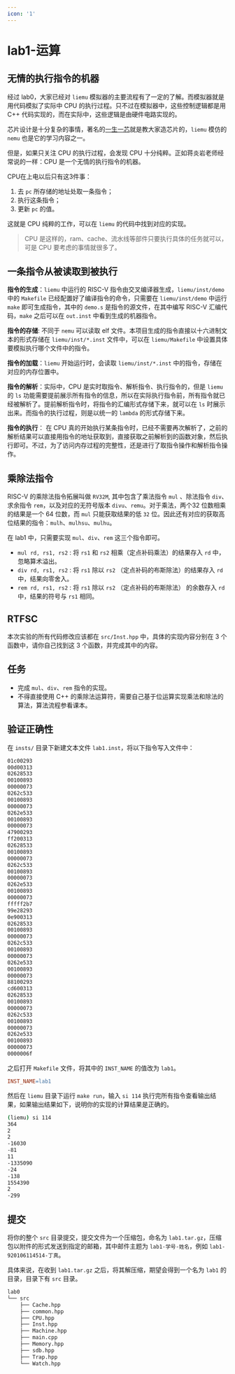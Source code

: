 ```yaml
---
icon: '1'
---
```


# lab1-运算

## 无情的执行指令的机器

经过 lab0，大家已经对 `liemu` 模拟器的主要流程有了一定的了解。而模拟器就是用代码模拟了实际中 CPU 的执行过程。只不过在模拟器中，这些控制逻辑都是用 C++ 代码实现的，而在实际中，这些逻辑是由硬件电路实现的。

芯片设计是十分复杂的事情，著名的[一生一芯](https://ysyx.oscc.cc/)就是教大家造芯片的，`liemu` 模仿的 `nemu` 也是它的学习内容之一。

但是，如果只关注 CPU 的执行过程，会发现 CPU 十分纯粹。正如蒋炎岩老师经常说的一样：CPU 是一个无情的执行指令的机器。

CPU在上电以后只有这3件事：

1. 去 `pc` 所存储的地址处取一条指令；
2. 执行这条指令；
3. 更新 `pc` 的值。

这就是 CPU 纯粹的工作，可以在 `liemu` 的代码中找到对应的实现。

> CPU 是这样的，ram、cache、流水线等部件只要执行具体的任务就可以，可是 CPU 要考虑的事情就很多了。

## 一条指令从被读取到被执行

**指令的生成**：`liemu` 中运行的 RISC-V 指令由交叉编译器生成，`liemu/inst/demo` 中的 `Makefile` 已经配置好了编译指令的命令，只需要在 `liemu/inst/demo` 中运行 `make` 即可生成指令，其中的 `demo.s` 是指令的源文件，在其中编写 RISC-V 汇编代码，`make` 之后可以在 `out.inst` 中看到生成的机器指令。

**指令的存储**: 不同于 `nemu` 可以读取 elf 文件。本项目生成的指令直接以十六进制文本的形式存储在 `liemu/inst/*.inst` 文件中，可以在 `liemu/Makefile` 中设置具体要模拟执行哪个文件中的指令。

**指令的加载**：`liemu` 开始运行时，会读取 `liemu/inst/*.inst` 中的指令，存储在对应的内存位置中。

**指令的解析**：实际中，CPU 是实时取指令、解析指令、执行指令的，但是 `liemu` 的 `ls` 功能需要提前展示所有指令的信息，所以在实际执行指令前，所有指令就已经被解析了。提前解析指令时，将指令的汇编形式存储下来，就可以在 `ls` 时展示出来。而指令的执行过程，则是以统一的 `lambda` 的形式存储下来。

**指令的执行**： 在 CPU 真的开始执行某条指令时，已经不需要再次解析了，之前的解析结果可以直接用指令的地址获取到，直接获取之前解析到的函数对象，然后执行即可。不过，为了访问内存过程的完整性，还是进行了取指令操作和解析指令操作。

## 乘除法指令

RISC-V 的乘除法指令拓展叫做 `RV32M`, 其中包含了乘法指令 `mul` 、除法指令 `div`、求余指令 `rem`，以及对应的无符号版本 `divu`、`remu`。对于乘法，两个32 位数相乘的结果是一个 64 位数，而 `mul` 只能获取结果的低 `32` 位。因此还有对应的获取高位结果的指令：`mulh`、`mulhsu`、`mulhu`。

在 lab1 中，只需要实现 `mul`、`div`、`rem` 这三个指令即可。

- `mul rd, rs1, rs2` : 将 `rs1` 和 `rs2` 相乘（定点补码乘法）的结果存入 `rd` 中， 忽略算术溢出。
- `div rd, rs1, rs2` : 将 `rs1` 除以 `rs2` （定点补码的布斯除法）的结果存入 `rd` 中，结果向零舍入。
- `rem rd, rs1, rs2` : 将 `rs1` 除以 `rs2` （定点补码的布斯除法） 的余数存入 `rd` 中，结果的符号与 `rs1` 相同。

## RTFSC

本次实验的所有代码修改应该都在 `src/Inst.hpp` 中，具体的实现内容分别在 3 个函数中，请你自己找到这 3 个函数，并完成其中的内容。

## 任务

- 完成 `mul`、`div`、`rem` 指令的实现。
- 不得直接使用 C++ 的乘除法运算符，需要自己基于位运算实现乘法和除法的算法，算法流程参看课本。

## 验证正确性

在 `insts/` 目录下新建文本文件 `lab1.inst`，将以下指令写入文件中：

```bash
01c00293
00d00313
02628533
00100893
00000073
0262c533
00100893
00000073
0262e533
00100893
00000073
47900293
ff200313
02628533
00100893
00000073
0262c533
00100893
00000073
0262e533
00100893
00000073
fffff2b7
99e28293
0e900313
02628533
00100893
00000073
0262c533
00100893
00000073
0262e533
00100893
00000073
88100293
cd600313
02628533
00100893
00000073
0262c533
00100893
00000073
0262e533
00100893
00000073
0000006f
```

之后打开 `Makefile` 文件，将其中的 `INST_NAME` 的值改为 `lab1`。

```makefile
INST_NAME=lab1
```

然后在 `liemu` 目录下运行 `make run`，输入 `si 114` 执行完所有指令查看输出结果，如果输出结果如下，说明你的实现的计算结果是正确的。

```bash
(liemu) si 114
364
2
2
-16030
-81
11
-1335090
-24
-138
1554390
2
-299
```

## 提交

将你的整个 `src` 目录提交，提交文件为一个压缩包，命名为 `lab1.tar.gz`，压缩包以附件的形式发送到指定的邮箱，其中邮件主题为 `lab1-学号-姓名`，例如 `lab1-920106114514-丁真`。

具体来说，在收到 `lab1.tar.gz` 之后，将其解压缩，期望会得到一个名为 `lab1` 的目录，目录下有 `src` 目录。

```bash
lab0
└── src
    ├── Cache.hpp
    ├── common.hpp
    ├── CPU.hpp
    ├── Inst.hpp
    ├── Machine.hpp
    ├── main.cpp
    ├── Memory.hpp
    ├── sdb.hpp
    ├── Trap.hpp
    └── Watch.hpp
```
